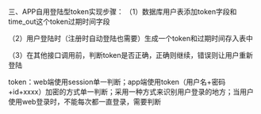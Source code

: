 三、APP自用登陆型token实现步骤： 
（1）数据库用户表添加token字段和time_out这个token过期时间字段 

（2）用户登陆时（注册时自动登陆也需要）生成一个token和过期时间存入表中 

（3）在其他接口调用前，判断token是否正确，正确则继续，错误则让用户重新登陆


token：web端使用session单一判断；app端使用token（用户名+密码+id+xxxx）加密的方式单一判断；采用一种方式来识别用户登录的地方；当用户使用web登录时，不能每次都一直登录，需要判断